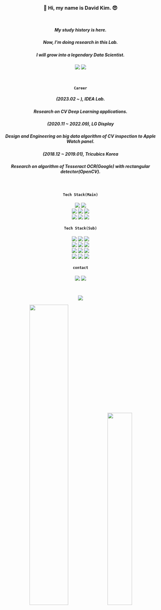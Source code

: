<div align="center">

### 👋 Hi, my name is David Kim. 😎

<br/>

##### My study history is here.
##### Now, I'm doing research in this Lab.
##### I will grow into a legendary Data Scientist.
<a href="https://github.com/HiMyNameIsDavidKim/Study" target="_blank"><img src="https://img.shields.io/badge/Study-3776AB?style=flat-square&logo=Bookstack&logoColor=white"/></a>
<a href="https://ideakhu.wixsite.com/home" target="_blank"><img src="https://img.shields.io/badge/Lab-3776AB?style=flat-square&logo=Electron&logoColor=white"/></a>

  <br/> 
  
#### `Career`
##### (2023.02 ~ ), IDEA Lab.
##### Research on CV Deep Learning applications.
##### (2020.11 ~ 2022.09), LG Display
##### Design and Engineering on big data algorithm of CV inspection to Apple Watch panel.
##### (2018.12 ~ 2019.01), Tricubics Korea
##### Research on algorithm of Tesseract OCR(Google) with rectangular detector(OpenCV).

  <br/>
  
#### `Tech Stack(Main)`
  <img src="https://img.shields.io/badge/Python-3776AB?style=flat-square&logo=Python&logoColor=white">
  <img src="https://img.shields.io/badge/Anaconda-6DB33F?style=flat-square&logo=Anaconda&logoColor=white">
  <br/>
  <img src="https://img.shields.io/badge/ScikitLearn-F7931E?style=flat-square&logo=scikit-learn&logoColor=white">
  <img src="https://img.shields.io/badge/PyTorch-EE4C2C?style=flat-square&logo=PyTorch&logoColor=white">
  <img src="https://img.shields.io/badge/TensorFlow-FF6F00?style=flat-square&logo=TensorFlow&logoColor=white">
  <br/>
  <img src="https://img.shields.io/badge/Tableau-E97627?style=flat-square&logo=Tableau&logoColor=white">
  <img src="https://img.shields.io/badge/R-276DC3?style=flat-square&logo=R&logoColor=white">
  <img src="https://img.shields.io/badge/Hadoop-66CCFF?style=flat-square&logo=ApacheHadoop&logoColor=white">
<br/>
  
#### `Tech Stack(Sub)`
  <img src="https://img.shields.io/badge/Django-092E20?style=flat-square&logo=Django&logoColor=white">
  <img src="https://img.shields.io/badge/Flask-000000?style=flat-square&logo=Flask&logoColor=white">
  <img src="https://img.shields.io/badge/FastAPI-009688?style=flat-square&logo=FastAPI&logoColor=white">
<br/>
  <img src="https://img.shields.io/badge/AWS-232F3E?style=flat-square&logo=AmazonAWS&logoColor=white">
  <img src="https://img.shields.io/badge/Docker-2496ED?style=flat-square&logo=Docker&logoColor=white">
  <img src="https://img.shields.io/badge/MySQL-4479A1?style=flat-square&logo=MySQL&logoColor=white">
<br/>  
  <img src="https://img.shields.io/badge/Flutter-02569B?style=flat-square&logo=Flutter&logoColor=white">
  <img src="https://img.shields.io/badge/iOS-000000?style=flat-square&logo=Apple&logoColor=white">
  <img src="https://img.shields.io/badge/Android-3DDC84?style=flat-square&logo=Android&logoColor=white">
<br/>
  <img src="https://img.shields.io/badge/Java-2F2625?style=flat-square&logo=coffeescript&logoColor=white">
  <img src="https://img.shields.io/badge/React-61DAFB?style=flat-square&logo=React&logoColor=white">
  <img src="https://img.shields.io/badge/javascript-F7DF1E?style=flat-square&logo=javascript&logoColor=white">
  
#### `contact`
  <a href="https://www.instagram.com/ga_lahm/" target="_blank"><img src="https://img.shields.io/badge/Instagram-CB3F7C?style=flat-square&logo=Instagram&logoColor=white"/></a>
  <a href="mailto:rkfka1401@gmail.com" target="_blank"><img src="https://img.shields.io/badge/Gmail-EA4335?style=flat-square&logo=Gmail&logoColor=white"/></a>

<br/>

  <a href="https://hits.seeyoufarm.com"><img src="https://hits.seeyoufarm.com/api/count/incr/badge.svg?url=https%3A%2F%2Fgithub.com%2FHiMyNameIsDavidKim%2Fhit-counter&count_bg=%2300DFFF&title_bg=%23555555&icon=&icon_color=%23E7E7E7&title=%F0%9F%98%86&edge_flat=false"/></a>
  
  <img src="https://github-readme-stats.vercel.app/api?username=HiMyNameIsDavidKim&show_icons=true&include_all_commits=true&bg_color=30,e96443,904e95&title_color=fff&text_color=fff" width = "50%">
  
  <img src="https://github-readme-stats.vercel.app/api/top-langs/?username=HiMyNameIsDavidKim&layout=compact&bg_color=30,e96443,904e95&title_color=fff&text_color=fff" width = "40%">
